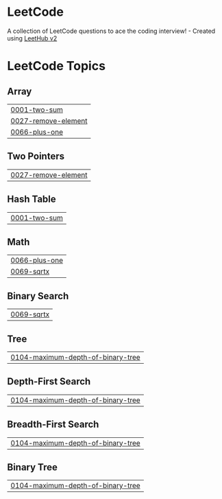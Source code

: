 # LeetCode
A collection of LeetCode questions to ace the coding interview! - Created using [LeetHub v2](https://github.com/arunbhardwaj/LeetHub-2.0)

<!---LeetCode Topics Start-->
# LeetCode Topics
## Array
|  |
| ------- |
| [0001-two-sum](https://github.com/ItsKishnA/LeetCode/tree/master/0001-two-sum) |
| [0027-remove-element](https://github.com/ItsKishnA/LeetCode/tree/master/0027-remove-element) |
| [0066-plus-one](https://github.com/ItsKishnA/LeetCode/tree/master/0066-plus-one) |
## Two Pointers
|  |
| ------- |
| [0027-remove-element](https://github.com/ItsKishnA/LeetCode/tree/master/0027-remove-element) |
## Hash Table
|  |
| ------- |
| [0001-two-sum](https://github.com/ItsKishnA/LeetCode/tree/master/0001-two-sum) |
## Math
|  |
| ------- |
| [0066-plus-one](https://github.com/ItsKishnA/LeetCode/tree/master/0066-plus-one) |
| [0069-sqrtx](https://github.com/ItsKishnA/LeetCode/tree/master/0069-sqrtx) |
## Binary Search
|  |
| ------- |
| [0069-sqrtx](https://github.com/ItsKishnA/LeetCode/tree/master/0069-sqrtx) |
## Tree
|  |
| ------- |
| [0104-maximum-depth-of-binary-tree](https://github.com/ItsKishnA/LeetCode/tree/master/0104-maximum-depth-of-binary-tree) |
## Depth-First Search
|  |
| ------- |
| [0104-maximum-depth-of-binary-tree](https://github.com/ItsKishnA/LeetCode/tree/master/0104-maximum-depth-of-binary-tree) |
## Breadth-First Search
|  |
| ------- |
| [0104-maximum-depth-of-binary-tree](https://github.com/ItsKishnA/LeetCode/tree/master/0104-maximum-depth-of-binary-tree) |
## Binary Tree
|  |
| ------- |
| [0104-maximum-depth-of-binary-tree](https://github.com/ItsKishnA/LeetCode/tree/master/0104-maximum-depth-of-binary-tree) |
<!---LeetCode Topics End-->